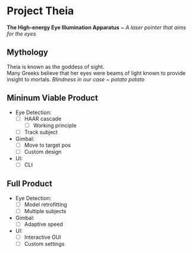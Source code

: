 # Project Theia
**The High-energy Eye Illumination Apparatus** ~ *A laser pointer that aims for the eyes*

## Mythology
Theia is known as the goddess of sight. <br>
Many Greeks believe that her eyes were beams of light known to provide insight to mortals.
*Blindness in our case ~ potato potato*

## Mininum Viable Product
- Eye Detection:
    - [ ] HAAR cascade
        - [ ] Working principle
    - [ ] Track subject
- Gimbal:
    - [ ] Move to target pos
    - [ ] Custom design
- UI:
    - [ ] CLI

## Full Product
- Eye Detection:
    - [ ] Model retrofitting
    - [ ] Multiple subjects
- Gimbal:
    - [ ] Adaptive speed
- UI:
    - [ ] Interactive GUI
    - [ ] Custom settings
